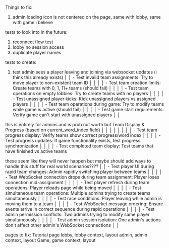 Things to fix:

1. admin loading icon is not centered on the page, same with lobby, same with game i believe

tests to look into in the future:

1. reconnect flow test
2. lobby no session access
3. duplicate player names

tests to create:

1. test admin sees a player leaving and joining via websocket updates (i think this already exists)
│ │ - Test invalid team assignments: Try to move player to non-existent team ID                                                                                                                                                                                        │ │
│ │ - Test team creation limits: Create teams with 0, 1, 11+ teams (should fail)                                                                                                                                                                                       │ │
│ │ - Test team operations on empty lobbies: Try to create teams with no players                                                                                                                                                                                       │ │
│ │ - Test unassigned player kicks: Kick unassigned players vs assigned players                                                                                                                                                                                        │ │
│ │ - Test team operations during game: Try to modify teams while game is active (should fail)                                                                                                                                                                         │ │
│ │ - Test game start requirements: Verify game can't start with unassigned players                                                                                                                                                                                    │ │

this is entirely for admins and is prob not worth but Team Display & Progress (based on current_word_index field)                                                                                                                                                                                                     │ │
│ │                                                                                                                                                                                                                                                                    │ │
│ │ - Test team progress display: Verify teams show correct progress/word index                                                                                                                                                                                        │ │
│ │ - Test progress updates: If game functionality exists, test progress synchronization                                                                                                                                                                               │ │
│ │ - Test completed team display: Test teams that have finished vs active teams

these seem like they will never happen but maybe should add ways to handle this stuff for real world scenarios????
│ │ - Test player UI during rapid team changes: Admin rapidly switching player between teams                                                                                                                                                                           │ │
│ │ - Test WebSocket connection drops during team assignment: Player loses connection mid-assignment                                                                                                                                                                   │ │
│ │ - Test player refresh during team operations: Player reloads page while being moved                                                                                                                                                                                │ │
│ │ - Test simultaneous team operations: Multiple admins trying to create teams simultaneously                                                                                                                                                                         │ │
│ │ - Test race conditions: Player leaving while admin is moving them to a team                                                                                                                                                                                        │ │
│ │ - Test WebSocket message ordering: Ensure events arrive in correct sequence during rapid operations                                                                                                                                                                │ │
│ │ - Test admin permission conflicts: Two admins trying to modify same player simultaneously                                                                                                                                                                          │ │
│ │ - Test admin session isolation: One admin's actions don't affect other admin's WebSocket connections                                                                                                                                                               │ │



pages to fix:
Tutorial page
lobby, lobby context, layout
admin, admin context, layout
Game, game context, layout